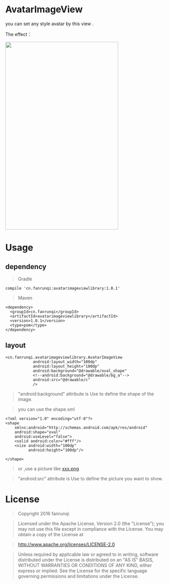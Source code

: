 # AvatarImageView

you can set any style avatar by this view .


The effect：

<img src="https://raw.githubusercontent.com/fanrunqi/AvatarImageView/master/screenshots/AvatarImageView.JPG" width = "352" height = "585"  />

# Usage

## dependency

> Gradle
```
compile 'cn.fanrunqi:avatarimageviewlibrary:1.0.1'
```
> Maven 
```
<dependency>
  <groupId>cn.fanrunqi</groupId>
  <artifactId>avatarimageviewlibrary</artifactId>
  <version>1.0.1</version>
  <type>pom</type>
</dependency>
```

## layout

```
<cn.fanrunqi.avatarimageviewlibrary.AvatarImageView
            android:layout_width="100dp"
            android:layout_height="100dp"
            android:background="@drawable/oval_shape"
            <!--android:background="@drawable/bg_a"-->
            android:src="@drawable/c"
            />
```

> "android:background" attribute is Use to define the shape of the image.

> you can use the shape.xml

```
<?xml version="1.0" encoding="utf-8"?>
<shape
    xmlns:android="http://schemas.android.com/apk/res/android"
    android:shape="oval"
    android:useLevel="false">
    <solid android:color="#fff"/>
    <size android:width="100dp"
          android:height="100dp"/>

</shape>
```

> or ,use a picture like [xxx.png](https://github.com/fanrunqi/AvatarImageView/blob/master/app/src/main/res/drawable/bg_a.png)

> "android:src" attribute is Use to define the picture you want to show.

# License
> Copyright 2016 fanrunqi

> Licensed under the Apache License, Version 2.0 (the "License");
you may not use this file except in compliance with the License.
You may obtain a copy of the License at

  >  http://www.apache.org/licenses/LICENSE-2.0

> Unless required by applicable law or agreed to in writing, software
distributed under the License is distributed on an "AS IS" BASIS,
WITHOUT WARRANTIES OR CONDITIONS OF ANY KIND, either express or implied.
See the License for the specific language governing permissions and
limitations under the License.
